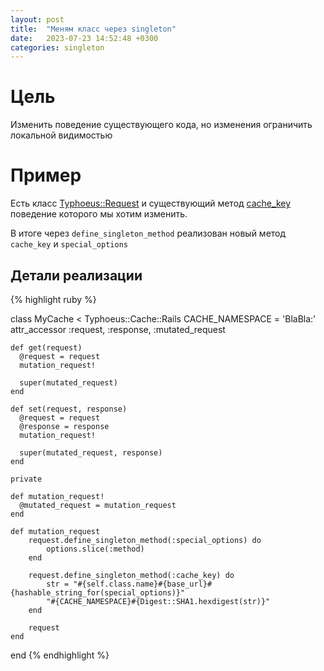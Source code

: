 ```yaml
---
layout: post
title:  "Меням класс через singleton"
date:   2023-07-23 14:52:48 +0300
categories: singleton
---
```


# Цель

Изменить поведение существующего кода, но изменения ограничить локальной видимостью

# Пример

Есть класс
[Typhoeus::Request](https://www.rubydoc.info/github/typhoeus/typhoeus/Typhoeus/Request)
и существующий метод [cache_key](https://www.rubydoc.info/github/typhoeus/typhoeus/Typhoeus/Request#cache_key-instance_method)
поведение которого мы хотим изменить.

В итоге через `define_singleton_method` реализован новый метод `cache_key` и `special_options`

## Детали реализации

{% highlight ruby %}

class MyCache < Typhoeus::Cache::Rails
    CACHE_NAMESPACE = 'BlaBla:'
    attr_accessor :request, :response, :mutated_request

    def get(request)
      @request = request
      mutation_request!
      
      super(mutated_request)
    end

    def set(request, response)
      @request = request
      @response = response
      mutation_request!

      super(mutated_request, response)
    end

    private

    def mutation_request!
      @mutated_request = mutation_request
    end
    
    def mutation_request
        request.define_singleton_method(:special_options) do
            options.slice(:method)
        end
        
        request.define_singleton_method(:cache_key) do
            str = "#{self.class.name}#{base_url}#{hashable_string_for(special_options)}"
            "#{CACHE_NAMESPACE}#{Digest::SHA1.hexdigest(str)}"
        end

        request
    end
end
{% endhighlight %}
